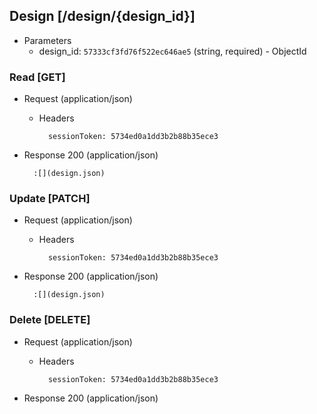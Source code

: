 ## Design [/design/{design_id}]

+ Parameters
    + design_id: `57333cf3fd76f522ec646ae5` (string, required) - ObjectId

### Read [GET]

+ Request (application/json)

    + Headers

            sessionToken: 5734ed0a1dd3b2b88b35ece3

+ Response 200 (application/json)

        :[](design.json)

### Update [PATCH]

+ Request (application/json)

    + Headers

            sessionToken: 5734ed0a1dd3b2b88b35ece3

+ Response 200 (application/json)

        :[](design.json)

### Delete [DELETE]

+ Request (application/json)

    + Headers

            sessionToken: 5734ed0a1dd3b2b88b35ece3

+ Response 200 (application/json)
